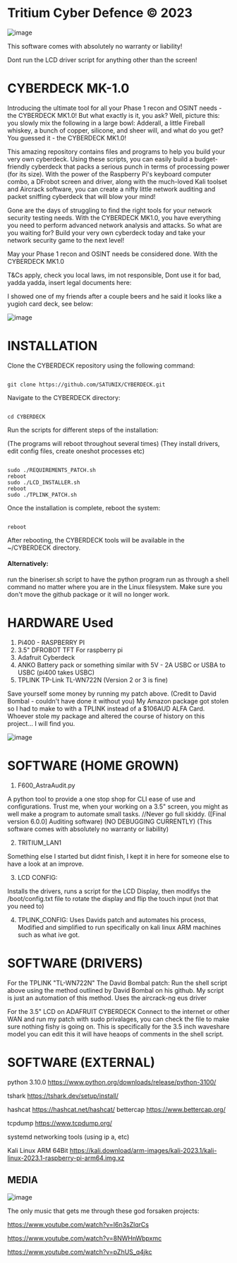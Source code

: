 # Tritium Cyber Defence © 2023
![image](https://avatars.githubusercontent.com/u/120298024?v=4)

This software comes with absolutely no warranty or liability! 

Dont run the LCD driver script for anything other than the screen!   


# CYBERDECK MK-1.0

Introducing the ultimate tool for all your Phase 1 recon and OSINT needs - the CYBERDECK MK1.0! But what exactly is it, you ask? 
Well, picture this: you slowly mix the following in a large bowl: Adderall, a little Fireball whiskey, a bunch of copper, silicone, and sheer will, and what do you get?
You guessed it - the CYBERDECK MK1.0!


This amazing repository contains files and programs to help you build your very own cyberdeck.
Using these scripts, you can easily build a budget-friendly cyberdeck that packs a serious punch in terms of processing power (for its size).
With the power of the Raspberry Pi's keyboard computer combo, a DFrobot screen and driver, along with the much-loved Kali toolset and Aircrack software, you can create a nifty little network auditing and packet sniffing cyberdeck that will blow your mind!

Gone are the days of struggling to find the right tools for your network security testing needs. With the CYBERDECK MK1.0, you have everything you need to perform advanced network analysis and attacks. So what are you waiting for? Build your very own cyberdeck today and take your network security game to the next level!

May your Phase 1 recon and OSINT needs be considered done. With the CYBERDECK MK1.0 

T&Cs apply, check you local laws, im not responsible, Dont use it for bad, yadda yadda, insert legal documents here: 

I showed one of my friends after a couple beers and he said it looks like a yugioh card deck, see below: 

![image](https://user-images.githubusercontent.com/111553838/235816204-10f7dd93-4c44-4003-a509-ce212c273afb.png)


# INSTALLATION

Clone the CYBERDECK repository using the following command:

```

git clone https://github.com/SATUNIX/CYBERDECK.git

```

Navigate to the CYBERDECK directory:

```

cd CYBERDECK

```

Run the scripts for different steps of the installation:

(The programs will reboot throughout several times) 
(They install drivers, edit config files, create oneshot processes etc) 

```

sudo ./REQUIREMENTS_PATCH.sh
reboot
sudo ./LCD_INSTALLER.sh
reboot
sudo ./TPLINK_PATCH.sh

```

Once the installation is complete, reboot the system:

```

reboot

```

After rebooting, the CYBERDECK tools will be available in the ~/CYBERDECK directory.


#### Alternatively:
run the bineriser.sh script to have the python program run as through a shell command no matter where you are in the Linux filesystem. 
Make sure you don't move the github package or it will no longer work. 

# HARDWARE Used  
1. Pi400 - RASPBERRY PI 
2. 3.5" DFROBOT TFT For raspberry pi 
3. Adafruit Cyberdeck 
4. ANKO Battery pack or something similar with 5V - 2A USBC or USBA to USBC (pi400 takes USBC)
5. TPLINK TP-Link TL-WN722N (Version 2 or 3 is fine) 

Save yourself some money by running my patch above. (Credit to David Bombal - couldn't have done it without you) 
My Amazon package got stolen so I had to make to with a TPLINK instead of a $106AUD ALFA Card. 
Whoever stole my package and altered the course of history on this project... I will find you. 

![image](https://user-images.githubusercontent.com/111553838/235816261-7dbdffaf-4e7a-4004-a24c-8b85e254a1d3.png)

# SOFTWARE (HOME GROWN)
1. F600_AstraAudit.py 

  A python tool to provide a one stop shop for CLI ease of use and configurations. 
  Trust me, when your working on a 3.5" screen, you might as well make a program to automate small tasks. 
  //Never go full skiddy. 
  ([Final version 6.0.0] Auditing software)
  (NO DEBUGGING CURRENTLY) 
  (This software comes with absolutely no warranty or liability)
  
2. TRITIUM_LAN1 

  Something else I started but didnt finish, I kept it in here for someone else to have a look at an improve. 
  
3. LCD CONFIG: 

  Installs the drivers, runs a script for the LCD Display, then modifys the /boot/config.txt file to rotate the display and flip the touch input (not that you need to) 
  
4. TPLINK_CONFIG: 
  Uses Davids patch and automates his process, Modified and simplified to run specifically on kali linux ARM machines such as what ive got. 
    
    

# SOFTWARE (DRIVERS) 

For the TPLINK "TL-WN722N" 
The David Bombal patch: Run the shell script above using the method outlined by David Bombal on his github. My script is just an automation of this method. 
Uses the aircrack-ng eus driver 

For the 3.5" LCD on ADAFRUIT CYBERDECK 
Connect to the internet or other WAN and run my patch with sudo privalages, you can check the file to make sure nothing fishy is going on. 
This is specifically for the 3.5 inch waveshare model you can edit this it will have heaops of comments in the shell script. 



# SOFTWARE (EXTERNAL)

python 3.10.0 https://www.python.org/downloads/release/python-3100/ 

tshark https://tshark.dev/setup/install/ 

hashcat https://hashcat.net/hashcat/ 
bettercap https://www.bettercap.org/ 

tcpdump https://www.tcpdump.org/ 

systemd networking tools (using ip a, etc) 

Kali Linux ARM 64Bit https://kali.download/arm-images/kali-2023.1/kali-linux-2023.1-raspberry-pi-arm64.img.xz

## MEDIA 

![image](https://user-images.githubusercontent.com/120298024/235828634-3235cfd9-b427-4ad3-b793-48cfb8bf6a93.png)


The only music that gets me through these god forsaken projects: 

https://www.youtube.com/watch?v=I6n3sZlqrCs

https://www.youtube.com/watch?v=8NWHnWbpxmc

https://www.youtube.com/watch?v=pZhUS_q4jkc
